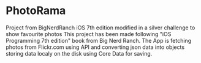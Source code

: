 # PhotoRama
Project from BigNerdRanch iOS 7th edition modified in a silver challenge to show favourite photos
This project has been made following "iOS Programming 7th edition" book from Big Nerd Ranch.
The App is fetching photos from Flickr.com using API and converting json data into objects storing data localy on the disk using Core Data for saving.
